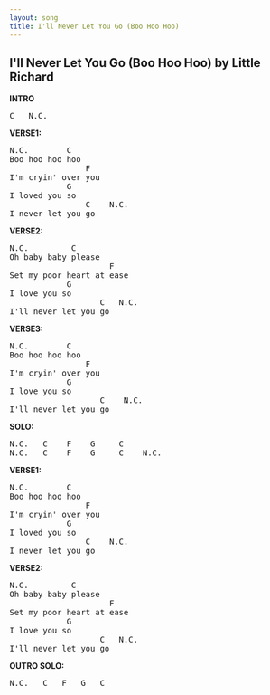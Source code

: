 ```yaml
---
layout: song
title: I'll Never Let You Go (Boo Hoo Hoo)
---
```

## I'll Never Let You Go (Boo Hoo Hoo) by Little Richard

**INTRO**
<pre>
C   N.C. 
</pre>

**VERSE1:**
<pre>
N.C.        C
Boo hoo hoo hoo
                F
I'm cryin' over you
            G
I loved you so
                C    N.C.
I never let you go
</pre>

**VERSE2:**
<pre>
N.C.         C
Oh baby baby please
                     F
Set my poor heart at ease
            G
I love you so
                   C   N.C.
I'll never let you go 
</pre>

**VERSE3:**
<pre>
N.C.        C
Boo hoo hoo hoo
                F
I'm cryin' over you
            G
I love you so
                   C    N.C.
I'll never let you go 
</pre>

**SOLO:**
<pre>
N.C.   C    F    G     C
N.C.   C    F    G     C    N.C.
</pre>
**VERSE1:**
<pre>
N.C.        C
Boo hoo hoo hoo
                F
I'm cryin' over you
            G
I loved you so
                C    N.C.
I never let you go
</pre>
**VERSE2:**
<pre>
N.C.         C
Oh baby baby please
                     F
Set my poor heart at ease
            G
I love you so
                   C   N.C.
I'll never let you go
</pre>
**OUTRO SOLO:**
<pre>
N.C.   C   F   G   C
</pre>
